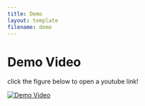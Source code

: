 ```yaml
---
title: Demo
layout: template
filename: demo
--- 
```


# Demo Video 
click the figure below to open a youtube link!


[![Demo Video]("docs/figs/UIroute.png")](https://www.youtube.com/watch?v=1yXoEF6kSD8)
